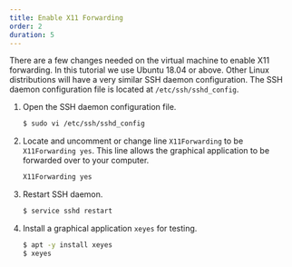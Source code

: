 ```yaml
---
title: Enable X11 Forwarding
order: 2
duration: 5
---
```


There are a few changes needed on the virtual machine to enable X11 forwarding. In this tutorial we use Ubuntu 18.04 or above. Other Linux distributions will have a very similar SSH daemon configuration. The SSH daemon configuration file is located at `/etc/ssh/sshd_config`.

1. Open the SSH daemon configuration file.
    ```bash
    $ sudo vi /etc/ssh/sshd_config
    ```

2. Locate and uncomment or change line `X11Forwarding` to be `X11Forwarding yes`. This line allows the graphical application to be forwarded over to your computer.
    ```bash
    X11Forwarding yes
    ``` 

3. Restart SSH daemon.
    ```bash
    $ service sshd restart
    ```

4. Install a graphical application `xeyes` for testing.
    ```bash
    $ apt -y install xeyes
    $ xeyes
    ```
